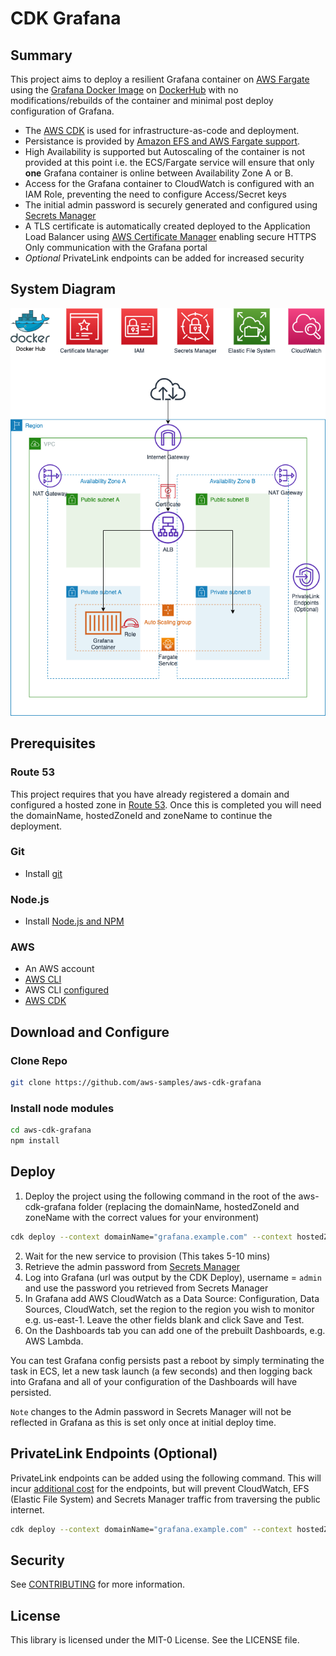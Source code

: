# CDK Grafana
## Summary
This project aims to deploy a resilient Grafana container on [AWS Fargate](https://aws.amazon.com/fargate/) using the [Grafana Docker Image](https://grafana.com/docs/grafana/latest/installation/docker/) on [DockerHub](https://hub.docker.com/r/grafana/grafana/) with no modifications/rebuilds of the container and minimal post deploy configuration of Grafana.

* The [AWS CDK](https://aws.amazon.com/cdk/) is used for infrastructure-as-code and deployment.  
* Persistance is provided by [Amazon EFS and AWS Fargate support](https://aws.amazon.com/about-aws/whats-new/2020/04/amazon-ecs-aws-fargate-support-amazon-efs-filesystems-generally-available/).  
* High Availability is supported but Autoscaling of the container is not provided at this point i.e. the ECS/Fargate service will ensure that only **one** Grafana container is online between Availability Zone A or B. 
* Access for the Grafana container to CloudWatch is configured with an IAM Role, preventing the need to configure Access/Secret keys
* The initial admin password is securely generated and configured using [Secrets Manager](https://console.aws.amazon.com/secretsmanager)
* A TLS certificate is automatically created deployed to the Application Load Balancer using [AWS Certificate Manager](https://aws.amazon.com/certificate-manager/) enabling secure HTTPS Only communication with the Grafana portal
* *Optional* PrivateLink endpoints can be added for increased security

## System Diagram
![System Diagram](img/diagram01.png "System Diagram")

## Prerequisites
### Route 53
This project requires that you have already registered a domain and configured a hosted zone in [Route 53](https://aws.amazon.com/route53/). Once this is completed you will need the domainName, hostedZoneId and zoneName to continue the deployment.

### Git
* Install [git](https://git-scm.com/book/en/v2/Getting-Started-Installing-Git)
 
### Node.js
* Install [Node.js and NPM](https://nodejs.org/en/) 

### AWS
* An AWS account
* [AWS CLI](https://docs.aws.amazon.com/cli/latest/userguide/install-cliv2.html)
* AWS CLI [configured](https://docs.aws.amazon.com/cli/latest/userguide/cli-configure-quickstart.html#cli-configure-quickstart-config)
* [AWS CDK](https://docs.aws.amazon.com/cdk/latest/guide/getting_started.html)

## Download and Configure
### Clone Repo
```bash
git clone https://github.com/aws-samples/aws-cdk-grafana
```

### Install node modules
```bash 
cd aws-cdk-grafana
npm install
```

## Deploy
1. Deploy the project using the following command in the root of the aws-cdk-grafana folder (replacing the domainName, hostedZoneId and zoneName with the correct values for your environment)
``` bash
cdk deploy --context domainName="grafana.example.com" --context hostedZoneId="Z0123456789ABCDEFGHIJ" --context zoneName="example.com"
```
2. Wait for the new service to provision (This takes 5-10 mins)
3. Retrieve the admin password from [Secrets Manager](https://console.aws.amazon.com/secretsmanager)
4. Log into Grafana (url was output by the CDK Deploy), username = `admin` and use the password you retrieved from Secrets Manager
5. In Grafana add AWS CloudWatch as a Data Source: Configuration, Data Sources, CloudWatch, set the region to the region you wish to monitor e.g. us-east-1. Leave the other fields blank and click Save and Test.
6. On the Dashboards tab you can add one of the prebuilt Dashboards, e.g. AWS Lambda.

You can test Grafana config persists past a reboot by simply terminating the task in ECS, let a new task launch (a few seconds) and then logging back into Grafana and all of your configuration of the Dashboards will have persisted.  

`Note` changes to the Admin password in Secrets Manager will not be reflected in Grafana as this is set only once at initial deploy time.

## PrivateLink Endpoints (Optional)
PrivateLink endpoints can be added using the following command.  This will incur [additional cost](https://aws.amazon.com/privatelink/pricing/) for the endpoints, but will prevent CloudWatch, EFS (Elastic File System) and Secrets Manager traffic from traversing the public internet.
``` bash
cdk deploy --context domainName="grafana.example.com" --context hostedZoneId="Z0123456789ABCDEFGHIJ" --context zoneName="example.com" --context enablePrivateLink=="true"
```

## Security

See [CONTRIBUTING](CONTRIBUTING.md#security-issue-notifications) for more information.

## License

This library is licensed under the MIT-0 License. See the LICENSE file.


